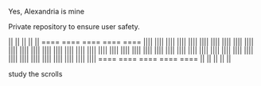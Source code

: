 Yes, Alexandria is mine

Private repository to ensure user safety.


   ||     ||     ||     ||     ||
  ====   ====   ====   ====   ====
  ||||   ||||   ||||   ||||   ||||
  ||||   ||||   ||||   ||||   ||||
  ||||   ||||   ||||   ||||   ||||
  ||||   ||||   ||||   ||||   ||||
  ||||   ||||   ||||   ||||   ||||
  ||||   ||||   ||||   ||||   ||||
  ||||   ||||   ||||   ||||   ||||
  ||||   ||||   ||||   ||||   ||||
  ====   ====   ====   ====   ====
   ||     ||     ||     ||     ||


study the scrolls
